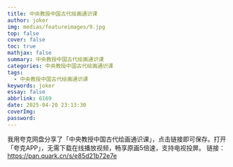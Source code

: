 ```yaml
---
title: 中央教授中国古代绘画通识课
author: joker
img: medias/featureimages/9.jpg
top: false
cover: false
toc: true
mathjax: false
summary: 中央教授中国古代绘画通识课
categories: 中央教授中国古代绘画通识课
tags:
  - 中央教授中国古代绘画通识课
keywords: joker
essay: false
abbrlink: 6169
date: 2025-04-20 23:13:30
coverImg:
password:
---
```


我用夸克网盘分享了「中央教授中国古代绘画通识课」，点击链接即可保存。打开「夸克APP」，无需下载在线播放视频，畅享原画5倍速，支持电视投屏。
链接：https://pan.quark.cn/s/e85d21b72e7e
